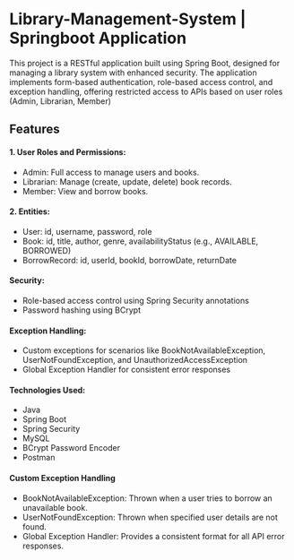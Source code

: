 # Library-Management-System | Springboot Application
  This project is a RESTful application built using Spring Boot, designed for managing a library system with enhanced security. The application implements form-based authentication, role-based access control, and exception handling, offering restricted access to APIs based on user roles (Admin, Librarian, Member)

## Features
#### 1. User Roles and Permissions:
  * Admin: Full access to manage users and books.
  * Librarian: Manage (create, update, delete) book records.
  * Member: View and borrow books.
#### 2. Entities:
 * User: id, username, password, role
 * Book: id, title, author, genre, availabilityStatus (e.g., AVAILABLE, BORROWED)
 * BorrowRecord: id, userId, bookId, borrowDate, returnDate
#### Security:
 * Role-based access control using Spring Security annotations
 * Password hashing using BCrypt
#### Exception Handling:
 * Custom exceptions for scenarios like BookNotAvailableException, UserNotFoundException, and UnauthorizedAccessException
 * Global Exception Handler for consistent error responses
#### Technologies Used:
 * Java
 * Spring Boot
 * Spring Security
 * MySQL 
 * BCrypt Password Encoder
 * Postman

#### Custom Exception Handling
  * BookNotAvailableException: Thrown when a user tries to borrow an unavailable book.
  * UserNotFoundException: Thrown when specified user details are not found.
  * Global Exception Handler: Provides a consistent format for all API error responses.

